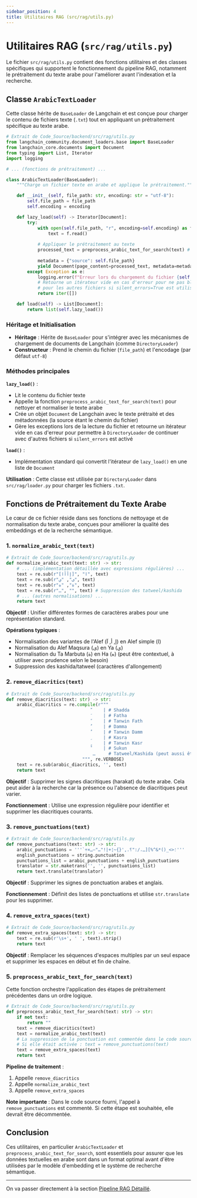 ```yaml
---
sidebar_position: 4
title: Utilitaires RAG (src/rag/utils.py)
---
```


# Utilitaires RAG (`src/rag/utils.py`)

Le fichier `src/rag/utils.py` contient des fonctions utilitaires et des classes spécifiques qui supportent le fonctionnement du pipeline RAG, notamment le prétraitement du texte arabe pour l'améliorer avant l'indexation et la recherche.

## Classe `ArabicTextLoader`

Cette classe hérite de `BaseLoader` de Langchain et est conçue pour charger le contenu de fichiers texte (`.txt`) tout en appliquant un prétraitement spécifique au texte arabe.

```python
# Extrait de Code_Source/backend/src/rag/utils.py
from langchain_community.document_loaders.base import BaseLoader
from langchain_core.documents import Document
from typing import List, Iterator
import logging

# ... (fonctions de prétraitement) ...

class ArabicTextLoader(BaseLoader):
    """Charge un fichier texte en arabe et applique le prétraitement."""

    def __init__(self, file_path: str, encoding: str = "utf-8"):
        self.file_path = file_path
        self.encoding = encoding

    def lazy_load(self) -> Iterator[Document]:
        try:
            with open(self.file_path, "r", encoding=self.encoding) as f:
                text = f.read()
            
            # Appliquer le prétraitement au texte
            processed_text = preprocess_arabic_text_for_search(text) # Fonction de prétraitement
            
            metadata = {"source": self.file_path}
            yield Document(page_content=processed_text, metadata=metadata)
        except Exception as e:
            logging.error(f"Erreur lors du chargement du fichier {self.file_path}: {e}", exc_info=True)
            # Retourne un itérateur vide en cas d'erreur pour ne pas bloquer le processus
            # pour les autres fichiers si silent_errors=True est utilisé dans DirectoryLoader.
            return iter([])

    def load(self) -> List[Document]:
        return list(self.lazy_load())
```

### Héritage et Initialisation

- **Héritage** : Hérite de `BaseLoader` pour s'intégrer avec les mécanismes de chargement de documents de Langchain (comme `DirectoryLoader`)
- **Constructeur** : Prend le chemin du fichier (`file_path`) et l'encodage (par défaut `utf-8`)

### Méthodes principales

**`lazy_load()`** :
- Lit le contenu du fichier texte
- Appelle la fonction `preprocess_arabic_text_for_search(text)` pour nettoyer et normaliser le texte arabe
- Crée un objet `Document` de Langchain avec le texte prétraité et des métadonnées (la source étant le chemin du fichier)
- Gère les exceptions lors de la lecture du fichier et retourne un itérateur vide en cas d'erreur pour permettre à `DirectoryLoader` de continuer avec d'autres fichiers si `silent_errors` est activé

**`load()`** :
- Implémentation standard qui convertit l'itérateur de `lazy_load()` en une liste de `Document`

**Utilisation** : Cette classe est utilisée par `DirectoryLoader` dans `src/rag/loader.py` pour charger les fichiers `.txt`.

## Fonctions de Prétraitement du Texte Arabe

Le cœur de ce fichier réside dans ses fonctions de nettoyage et de normalisation du texte arabe, conçues pour améliorer la qualité des embeddings et de la recherche sémantique.

### 1. `normalize_arabic_text(text)`

```python
# Extrait de Code_Source/backend/src/rag/utils.py
def normalize_arabic_text(text: str) -> str:
    # ... (implémentation détaillée avec expressions régulières) ...
    text = re.sub(r"[إأآا]", "ا", text)
    text = re.sub(r"ى", "ي", text)
    text = re.sub(r"ة", "ه", text)
    text = re.sub(r"ـ", "", text) # Suppression des tatweel/kashida
    # ... (autres normalisations) ...
    return text
```

**Objectif** : Unifier différentes formes de caractères arabes pour une représentation standard.

**Opérations typiques** :
- Normalisation des variantes de l'Alef (إ, أ, آ) en Alef simple (ا)
- Normalisation du Alef Maqsura (ى) en Ya (ي)
- Normalisation du Ta Marbuta (ة) en Ha (ه) (peut être contextuel, à utiliser avec prudence selon le besoin)
- Suppression des kashida/tatweel (caractères d'allongement)

### 2. `remove_diacritics(text)`

```python
# Extrait de Code_Source/backend/src/rag/utils.py
def remove_diacritics(text: str) -> str:
    arabic_diacritics = re.compile(r"""
                                 ّ    | # Shadda
                                 َ    | # Fatha
                                 ً    | # Tanwin Fath
                                 ُ    | # Damma
                                 ٌ    | # Tanwin Damm
                                 ِ    | # Kasra
                                 ٍ    | # Tanwin Kasr
                                 ْ    | # Sukun
                                 ـ     # Tatweel/Kashida (peut aussi être géré dans normalize)
                             """, re.VERBOSE)
    text = re.sub(arabic_diacritics, '', text)
    return text
```

**Objectif** : Supprimer les signes diacritiques (harakat) du texte arabe. Cela peut aider à la recherche car la présence ou l'absence de diacritiques peut varier.

**Fonctionnement** : Utilise une expression régulière pour identifier et supprimer les diacritiques courants.

### 3. `remove_punctuations(text)`

```python
# Extrait de Code_Source/backend/src/rag/utils.py
def remove_punctuations(text: str) -> str:
    arabic_punctuations = '''`÷×؛<>_()*&^%][ـ،/:"؟.,'{}~¦+|!"…"–ـ'''
    english_punctuations = string.punctuation
    punctuations_list = arabic_punctuations + english_punctuations
    translator = str.maketrans('', '', punctuations_list)
    return text.translate(translator)
```

**Objectif** : Supprimer les signes de ponctuation arabes et anglais.

**Fonctionnement** : Définit des listes de ponctuations et utilise `str.translate` pour les supprimer.

### 4. `remove_extra_spaces(text)`

```python
# Extrait de Code_Source/backend/src/rag/utils.py
def remove_extra_spaces(text: str) -> str:
    text = re.sub(r'\s+', ' ', text).strip()
    return text
```

**Objectif** : Remplacer les séquences d'espaces multiples par un seul espace et supprimer les espaces en début et fin de chaîne.

### 5. `preprocess_arabic_text_for_search(text)`

Cette fonction orchestre l'application des étapes de prétraitement précédentes dans un ordre logique.

```python
# Extrait de Code_Source/backend/src/rag/utils.py
def preprocess_arabic_text_for_search(text: str) -> str:
    if not text:
        return ""
    text = remove_diacritics(text)
    text = normalize_arabic_text(text)
    # La suppression de la ponctuation est commentée dans le code source fourni.
    # Si elle était activée : text = remove_punctuations(text)
    text = remove_extra_spaces(text)
    return text
```

**Pipeline de traitement** :
1. Appelle `remove_diacritics`
2. Appelle `normalize_arabic_text`
3. Appelle `remove_extra_spaces`

**Note importante** : Dans le code source fourni, l'appel à `remove_punctuations` est commenté. Si cette étape est souhaitée, elle devrait être décommentée.

## Conclusion

Ces utilitaires, en particulier `ArabicTextLoader` et `preprocess_arabic_text_for_search`, sont essentiels pour assurer que les données textuelles en arabe sont dans un format optimal avant d'être utilisées par le modèle d'embedding et le système de recherche sémantique.

---
On va passer directement à la section [Pipeline RAG Détaillé](../).